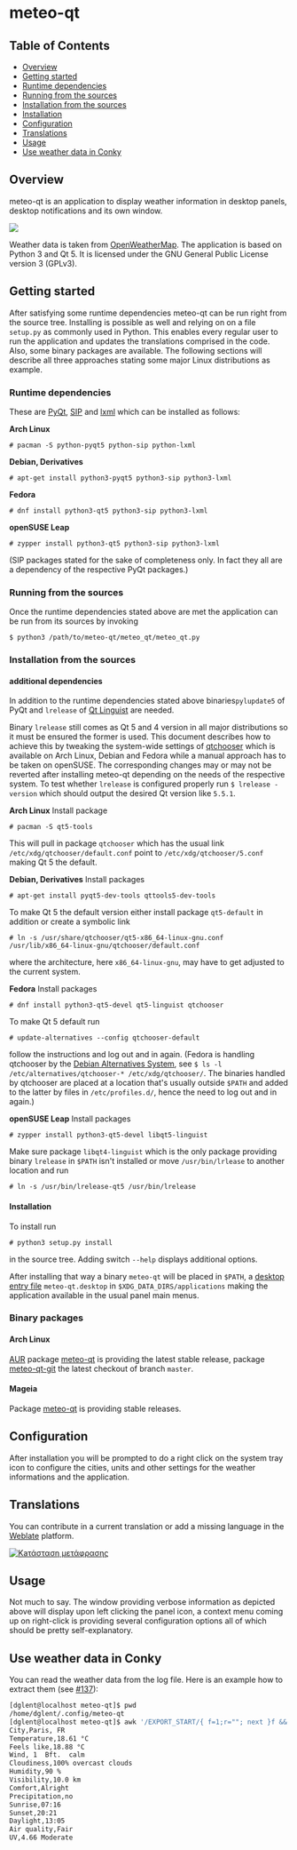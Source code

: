 # meteo-qt

## Table of Contents
* [Overview](#overview)  
* [Getting started](#getting-started)  
* [Runtime dependencies](#runtime-dependencies)  
* [Running from the sources](#running-from-the-sources)  
* [Installation from the sources](#installation-from-the-sources)  
* [Installation](#installation)  
* [Configuration](#configuration)  
* [Translations](#translations)  
* [Usage](#usage)  
* [Use weather data in Conky](#use-weather-data-in-conky)



## Overview

meteo-qt is an application to display weather information in desktop panels, desktop notifications
and its own window.

![](https://raw.github.com/dglent/meteo-qt/master/meteo-qt.png)

Weather data is taken from [OpenWeatherMap](http://openweathermap.org/). The application is based on
Python 3 and Qt 5. It is licensed under the GNU General Public License version 3 (GPLv3).

## Getting started

After satisfying some runtime dependencies meteo-qt can be run right from the source tree. Installing
is possible as well and relying on on a file `setup.py` as commonly used in Python. This enables
every regular user to run the application and updates the translations comprised in the code. Also,
some binary packages are available.
The following sections will describe all three approaches stating some major Linux distributions as
example.

### Runtime dependencies

These are [PyQt](https://www.riverbankcomputing.com/software/pyqt),
[SIP](https://riverbankcomputing.com/software/sip) and [lxml](http://lxml.de) which can be installed
as follows:

**Arch Linux**
```
# pacman -S python-pyqt5 python-sip python-lxml
```
**Debian, Derivatives**
```
# apt-get install python3-pyqt5 python3-sip python3-lxml
```
**Fedora**
```
# dnf install python3-qt5 python3-sip python3-lxml
```
**openSUSE Leap**
```
# zypper install python3-qt5 python3-sip python3-lxml
```

(SIP packages stated for the sake of completeness only. In fact they all are a dependency of the
respective PyQt packages.)

### Running from the sources

Once the runtime dependencies stated above are met the application can be run from its sources
by invoking
```
$ python3 /path/to/meteo-qt/meteo_qt/meteo_qt.py
```

### Installation from the sources

#### additional dependencies

In addition to the runtime dependencies stated above binaries`pylupdate5` of PyQt and `lrelease` of
[Qt Linguist](http://doc.qt.io/qt-5/qtlinguist-index.html) are needed.

Binary `lrelease` still comes as Qt 5 and 4 version in all major distributions so it must be ensured
the former is used.
This document describes how to achieve this by tweaking the system-wide settings of
[qtchooser](http://code.qt.io/cgit/qt/qtchooser.git/) which is available on Arch Linux, Debian and
Fedora while a manual approach has to be taken on openSUSE. The corresponding changes may or may not
be reverted after installing meteo-qt depending on the needs of the respective system.
To test whether `lrelease` is configured properly run `$ lrelease -version` which should output the
desired Qt version like `5.5.1`.

**Arch Linux**
Install package
```
# pacman -S qt5-tools
```
This will pull in package `qtchooser` which has the usual link `/etc/xdg/qtchooser/default.conf` point to
`/etc/xdg/qtchooser/5.conf` making Qt 5 the default.

**Debian, Derivatives**
Install packages
```
# apt-get install pyqt5-dev-tools qttools5-dev-tools
```
To make Qt 5 the default version either install package `qt5-default` in addition or create a symbolic
link
```
# ln -s /usr/share/qtchooser/qt5-x86_64-linux-gnu.conf /usr/lib/x86_64-linux-gnu/qtchooser/default.conf
```
where the architecture, here `x86_64-linux-gnu`, may have to get adjusted to the current system.

**Fedora**
Install packages
```
# dnf install python3-qt5-devel qt5-linguist qtchooser
```
To make Qt 5 default run
```
# update-alternatives --config qtchooser-default
```
follow the instructions and log out and in again.
(Fedora is handling qtchooser by the [Debian Alternatives System](https://wiki.debian.org/DebianAlternatives),
see `$ ls -l /etc/alternatives/qtchooser-* /etc/xdg/qtchooser/`. The binaries handled by qtchooser are
placed at a location that's usually outside `$PATH` and added to the latter by files in `/etc/profiles.d/`,
hence the need to log out and in again.)

**openSUSE Leap**
Install packages
```
# zypper install python3-qt5-devel libqt5-linguist
```
Make sure package `libqt4-linguist` which is the only package providing binary `lrelease` in `$PATH` isn't installed
or move `/usr/bin/lrlease` to another location and run
```
# ln -s /usr/bin/lrelease-qt5 /usr/bin/lrelease
```

#### Installation

To install run
```
# python3 setup.py install
```
in the source tree. Adding switch `--help` displays additional options.

After installing that way a binary `meteo-qt` will be placed in `$PATH`, a
[desktop entry file](https://www.freedesktop.org/wiki/Specifications/desktop-entry-spec/) `meteo-qt.desktop`
in `$XDG_DATA_DIRS/applications` making the application available in the usual panel main menus.

### Binary packages

#### Arch Linux

[AUR](https://aur.archlinux.org) package [meteo-qt](https://aur.archlinux.org/packages/meteo-qt/) is providing the
latest stable release, package [meteo-qt-git](https://aur.archlinux.org/packages/meteo-qt-git/) the latest checkout
of branch `master`.

#### Mageia

Package [meteo-qt](http://madb.mageia.org/package/show/name/meteo-qt/) is providing stable releases.


## Configuration

After installation you will be prompted to do a right click on the system tray icon to configure the cities, units and other settings for the weather informations and the application.

## Translations

You can contribute in a current translation or add a missing language in the [Weblate](https://translate.lxqt-project.org/projects/dglent/meteo-qt/) platform.  

<a href="https://translate.lxqt-project.org/engage/dglent/?utm_source=widget">
<img src="https://translate.lxqt-project.org/widgets/dglent/-/meteo-qt/287x66-black.png" alt="Kaτάσταση μετάφρασης" />
</a>

## Usage

Not much to say. The window providing verbose information as depicted above will display upon left
clicking the panel icon, a context menu coming up on right-click is providing several configuration
options all of which should be pretty self-explanatory.

## Use weather data in Conky
You can read the weather data from the log file.
Here is an example how to extract them (see [#137](https://github.com/dglent/meteo-qt/issues/137)):

```Bash
[dglent@localhost meteo-qt]$ pwd
/home/dglent/.config/meteo-qt
[dglent@localhost meteo-qt]$ awk '/EXPORT_START/{ f=1;r=""; next }f && /EXPORT_END/{f=0} f{ r=(r=="")? $0: r RS $0 }END{ print r }' meteo-qt.log
City,Paris, FR
Temperature,18.61 °C
Feels like,18.88 °C
Wind, 1  Bft.  calm
Cloudiness,100% overcast clouds
Humidity,90 %
Visibility,10.0 km
Comfort,Alright
Precipitation,no  
Sunrise,07:16
Sunset,20:21
Daylight,13:05
Air quality,Fair
UV,4.66 Moderate
```
